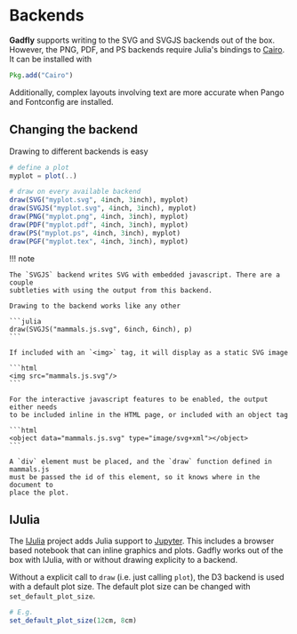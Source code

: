 # Backends

**Gadfly** supports writing to the SVG and SVGJS backends out of the box. However,
the PNG, PDF, and PS backends require Julia's bindings to
[Cairo](https://github.com/JuliaGraphics/Cairo.jl). It can be installed with

```julia
Pkg.add("Cairo")
```

Additionally, complex layouts involving text are more accurate when
Pango and Fontconfig are installed.

## Changing the backend

Drawing to different backends is easy

```julia
# define a plot
myplot = plot(..)

# draw on every available backend
draw(SVG("myplot.svg", 4inch, 3inch), myplot)
draw(SVGJS("myplot.svg", 4inch, 3inch), myplot)
draw(PNG("myplot.png", 4inch, 3inch), myplot)
draw(PDF("myplot.pdf", 4inch, 3inch), myplot)
draw(PS("myplot.ps", 4inch, 3inch), myplot)
draw(PGF("myplot.tex", 4inch, 3inch), myplot)
```

!!! note

    The `SVGJS` backend writes SVG with embedded javascript. There are a couple
    subtleties with using the output from this backend.

    Drawing to the backend works like any other

    ```julia
    draw(SVGJS("mammals.js.svg", 6inch, 6inch), p)
    ```

    If included with an `<img>` tag, it will display as a static SVG image

    ```html
    <img src="mammals.js.svg"/>
    ```

    For the interactive javascript features to be enabled, the output either needs
    to be included inline in the HTML page, or included with an object tag

    ```html
    <object data="mammals.js.svg" type="image/svg+xml"></object>
    ```

    A `div` element must be placed, and the `draw` function defined in mammals.js
    must be passed the id of this element, so it knows where in the document to
    place the plot.

## IJulia

The [IJulia](https://github.com/JuliaLang/IJulia.jl) project adds Julia support
to [Jupyter](https://jupyter.org/). This includes a browser based notebook
that can inline graphics and plots. Gadfly works out of the box with IJulia,
with or without drawing explicity to a backend.

Without a explicit call to `draw` (i.e. just calling `plot`), the D3 backend is used with
a default plot size. The default plot size can be changed with `set_default_plot_size`.

```julia
# E.g.
set_default_plot_size(12cm, 8cm)
```
